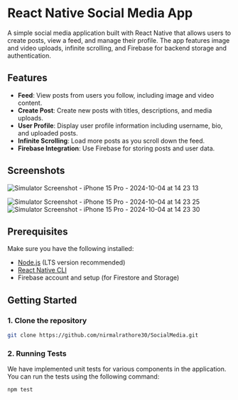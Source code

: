 # React Native Social Media App

A simple social media application built with React Native that allows users to create posts, view a feed, and manage their profile. The app features image and video uploads, infinite scrolling, and Firebase for backend storage and authentication.

## Features

- **Feed**: View posts from users you follow, including image and video content.
- **Create Post**: Create new posts with titles, descriptions, and media uploads.
- **User Profile**: Display user profile information including username, bio, and uploaded posts.
- **Infinite Scrolling**: Load more posts as you scroll down the feed.
- **Firebase Integration**: Use Firebase for storing posts and user data.

## Screenshots
![Simulator Screenshot - iPhone 15 Pro - 2024-10-04 at 14 23 13](https://github.com/user-attachments/assets/934a5d7d-7661-460b-9e24-13297bce1079)

![Simulator Screenshot - iPhone 15 Pro - 2024-10-04 at 14 23 25](https://github.com/user-attachments/assets/ca463b2b-4327-46be-8e88-9c06543f83e2)
![Simulator Screenshot - iPhone 15 Pro - 2024-10-04 at 14 23 30](https://github.com/user-attachments/assets/35ad6f1c-afe4-4e3e-83c1-1d4c2286b888)



## Prerequisites

Make sure you have the following installed:

- [Node.js](https://nodejs.org/) (LTS version recommended)
- [React Native CLI](https://reactnative.dev/docs/environment-setup)
- Firebase account and setup (for Firestore and Storage)

## Getting Started

### 1. Clone the repository

```bash
git clone https://github.com/nirmalrathore30/SocialMedia.git
```
### 2. Running Tests

We have implemented unit tests for various components in the application. You can run the tests using the following command:

```bash
npm test
```
